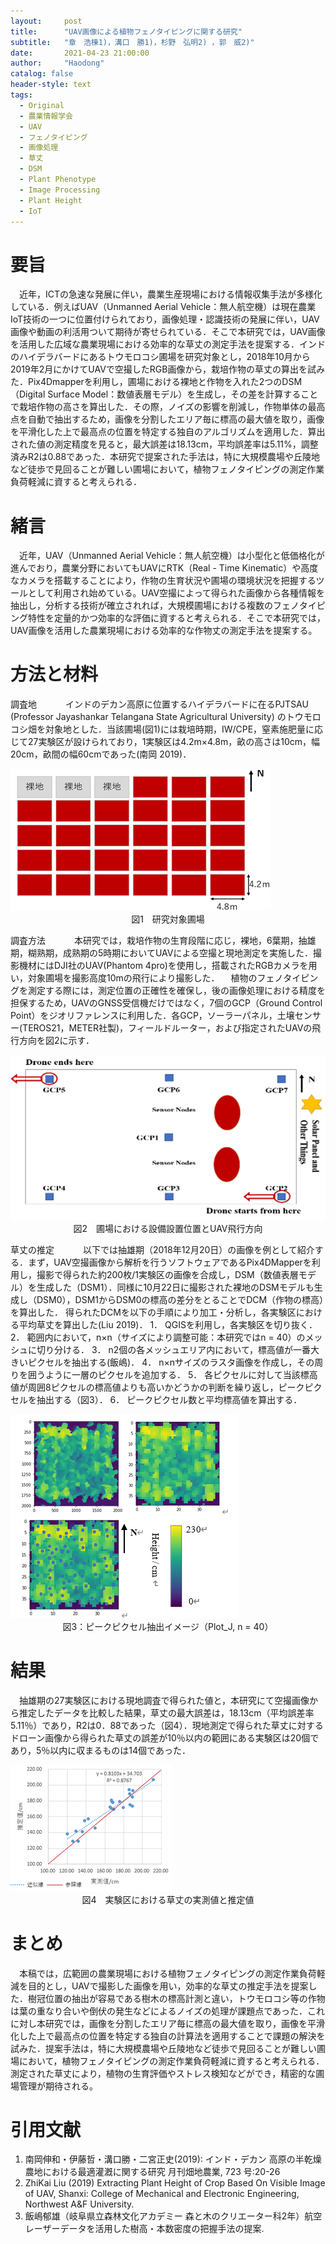 ```yaml
---
layout:     post
title:      "UAV画像による植物フェノタイピングに関する研究"
subtitle:   "章　浩棟1)，溝口　勝1)，杉野　弘明2) ，郭　威2)"
date:       2021-04-23 21:00:00
author:     "Haodong"
catalog: false
header-style: text
tags:
  - Original
  - 農業情報学会
  - UAV
  - フェノタイピング
  - 画像処理
  - 草丈
  - DSM
  - Plant Phenotype
  - Image Processing
  - Plant Height
  - IoT
---
```


# 要旨
　近年，ICTの急速な発展に伴い，農業生産現場における情報収集手法が多様化している．例えばUAV（Unmanned Aerial Vehicle：無人航空機）は現在農業IoT技術の一つに位置付けられており，画像処理・認識技術の発展に伴い，UAV画像や動画の利活用ついて期待が寄せられている．そこで本研究では，UAV画像を活用した広域な農業現場における効率的な草丈の測定手法を提案する．インドのハイデラバードにあるトウモロコシ圃場を研究対象とし，2018年10月から2019年2月にかけてUAVで空撮したRGB画像から，栽培作物の草丈の算出を試みた．Pix4Dmapperを利用し，圃場における裸地と作物を入れた2つのDSM（Digital Surface Model：数値表層モデル）を生成し，その差を計算することで栽培作物の高さを算出した．その際，ノイズの影響を削減し，作物単体の最高点を自動で抽出するため，画像を分割したエリア毎に標高の最大値を取り，画像を平滑化した上で最高点の位置を特定する独自のアルゴリズムを適用した．算出された値の測定精度を見ると，最大誤差は18.13cm，平均誤差率は5.11%，調整済みR2は0.88であった．本研究で提案された手法は，特に大規模農場や丘陵地など徒歩で見回ることが難しい圃場において，植物フェノタイピングの測定作業負荷軽減に資すると考えられる．
 
# 緒言
　近年，UAV（Unmanned Aerial Vehicle：無人航空機）は小型化と低価格化が進んでおり，農業分野においてもUAVにRTK（Real - Time Kinematic）や高度なカメラを搭載することにより，作物の生育状況や圃場の環境状況を把握するツールとして利用され始めている。UAV空撮によって得られた画像から各種情報を抽出し，分析する技術が確立されれば，大規模圃場における複数のフェノタイピング特性を定量的かつ効率的な評価に資すると考えられる．そこで本研究では，UAV画像を活用した農業現場における効率的な作物丈の測定手法を提案する。
 
# 方法と材料
調査地　　
　インドのデカン高原に位置するハイデラバードに在るPJTSAU (Professor Jayashankar Telangana State Agricultural University) のトウモロコシ畑を対象地とした．当該圃場(図1)には栽培時期，IW/CPE，窒素施肥量に応じて27実験区が設けられており，1実験区は4.2m×4.8m，畝の高さは10cm，幅20cm，畝間の幅60cmであった(南岡 2019)．
 
<div style="align: center">
<img src="https://raw.githubusercontent.com/haodong1228/haodong1228.github.io/master/img/post/210423_1.png"/>
</div>
<center>図1　研究対象圃場</center>

調査方法　　
　本研究では，栽培作物の生育段階に応じ，裸地，6葉期，抽雄期，糊熟期，成熟期の5時期においてUAVによる空撮と現地測定を実施した．撮影機材にはDJI社のUAV(Phantom 4pro)を使用し，搭載されたRGBカメラを用い，対象圃場を撮影高度10mの飛行により撮影した．
　植物のフェノタイピングを測定する際には，測定位置の正確性を確保し，後の画像処理における精度を担保するため，UAVのGNSS受信機だけではなく，7個のGCP（Ground Control Point）をジオリファレンスに利用した．各GCP，ソーラーパネル，土壌センサー(TEROS21，METER社製)，フィールドルーター，および指定されたUAVの飛行方向を図2に示す．
 
<div style="align: center">
<img src="https://raw.githubusercontent.com/haodong1228/haodong1228.github.io/master/img/post/210423_2.png"/>
</div>
<center>図2　圃場における設備設置位置とUAV飛行方向</center>

草丈の推定　　
　以下では抽雄期（2018年12月20日）の画像を例として紹介する．まず，UAV空撮画像から解析を行うソフトウェアであるPix4DMapperを利用し，撮影で得られた約200枚/1実験区の画像を合成し，DSM（数値表層モデル）を生成した（DSM1）．同様に10月22日に撮影された裸地のDSMモデルも生成し（DSM0），DSM1からDSM0の標高の差分をとることでDCM（作物の標高）を算出した．
得られたDCMを以下の手順により加工・分析し，各実験区における平均草丈を算出した(Liu 2019)．
1．	QGISを利用し，各実験区を切り抜く．
2．	範囲内において，n×n（サイズにより調整可能：本研究ではn = 40）のメッシュに切り分ける．
3．	n2個の各メッシュエリア内において，標高値が一番大きいピクセルを抽出する(飯嶋)．
4．	n×nサイズのラスタ画像を作成し，その周りを囲うように一層のピクセルを追加する．
5．	各ピクセルに対して当該標高値が周囲8ピクセルの標高値よりも高いかどうかの判断を繰り返し，ピークピクセルを抽出する（図3）．
6．	ピークピクセル数と平均標高値を算出する．

<div style="align: center">
<img src="https://raw.githubusercontent.com/haodong1228/haodong1228.github.io/master/img/post/210423_3.png"/>
</div>
<center>図3：ピークピクセル抽出イメージ（Plot_J, n = 40）</center>

# 結果
　抽雄期の27実験区における現地調査で得られた値と，本研究にて空撮画像から推定したデータを比較した結果，草丈の最大誤差は，18.13cm（平均誤差率5.11％）であり，R2は0．88であった（図4）．現地測定で得られた草丈に対するドローン画像から得られた草丈の誤差が10％以内の範囲にある実験区は20個であり，5％以内に収まるものは14個であった．
 
<div style="align: center">
<img src="https://raw.githubusercontent.com/haodong1228/haodong1228.github.io/master/img/post/210423_4.png"/>
</div>
<center>図4　実験区における草丈の実測値と推定値</center>

# まとめ
　本稿では，広範囲の農業現場における植物フェノタイピングの測定作業負荷軽減を目的とし，UAVで撮影した画像を用い，効率的な草丈の推定手法を提案した．樹冠位置の抽出が容易である樹木の標高計測と違い，トウモロコシ等の作物は葉の重なり合いや倒伏の発生などによるノイズの処理が課題点であった．これに対し本研究では，画像を分割したエリア毎に標高の最大値を取り，画像を平滑化した上で最高点の位置を特定する独自の計算法を適用することで課題の解決を試みた．提案手法は，特に大規模農場や丘陵地など徒歩で見回ることが難しい圃場において，植物フェノタイピングの測定作業負荷軽減に資すると考えられる．測定された草丈により，植物の生育評価やストレス検知などができ，精密的な圃場管理が期待される。

# 引用文献
1. 南岡伸和・伊藤哲・溝口勝・二宮正史(2019): インド・デカン 高原の半乾燥農地における最適灌漑に関する研究 月刊畑地農業, 723 号:20-26 
2. ZhiKai Liu (2019) Extracting Plant Height of Crop Based On Visible Image of UAV, Shanxi: College of Mechanical and Electronic Engineering, Northwest A&F University.
3. 飯嶋郁雄（岐阜県立森林文化アカデミー 森と木のクリエーター科2年）航空レーザーデータを活用した樹高・本数密度の把握手法の提案.
